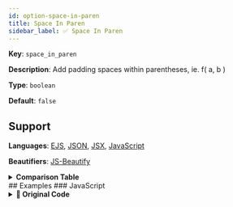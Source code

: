 ```yaml
---
id: option-space-in-paren
title: Space In Paren
sidebar_label: ✅ Space In Paren
---
```

**Key**: `space_in_paren`

**Description**: Add padding spaces within parentheses, ie. f( a, b )

**Type**: `boolean`

**Default**: `false`

## Support
**Languages**: [EJS](/docs/language-ejs.html), [JSON](/docs/language-json.html), [JSX](/docs/language-jsx.html), [JavaScript](/docs/language-javascript.html)

**Beautifiers**: [JS-Beautify](/docs/beautifier-js-beautify.html)

<details><summary><strong>Comparison Table</strong></summary>
| Language | [JS-Beautify](/docs/beautifier-js-beautify.html) |
| --- | --- |
| [EJS](/docs/language-ejs.html) | &#9989; |
| [JSON](/docs/language-json.html) | &#9989; |
| [JSX](/docs/language-jsx.html) | &#9989; |
| [JavaScript](/docs/language-javascript.html) | &#9989; |
</details>
## Examples
### JavaScript
<details><summary><strong>🚧 Original Code</strong></summary>
```JavaScript
const fun1 = function(arg1, arg2) {
}
const fun2 = function(arg1,arg2) {
}
const fun3 = function( arg1, arg2 ) {
}

```
</details>
<details><summary><strong>🔧 `true`</strong></summary>
Using [JS-Beautify](/docs/beautifier-js-beautify.html) beautifier:
```JavaScript
const fun1 = function( arg1, arg2 ) {}
const fun2 = function( arg1, arg2 ) {}
const fun3 = function( arg1, arg2 ) {}
```
<details><summary>Configuration</summary>
A `.unibeautify.json` file would look like the following:
```json
{
  "JavaScript": {
    "indent_size": 2,
    "indent_char": " ",
    "space_in_paren": true
  }
}
```
</details>
<details><summary>Difference from original</summary>
```diff
Index: true
===================================================================
--- true	Original
+++ true	Beautified
@@ -1,6 +1,3 @@
-const␣fun1␣=␣function(arg1,␣arg2)␣{␊
-}␊
-const␣fun2␣=␣function(arg1,arg2)␣{␊
-}␊
-const␣fun3␣=␣function(␣arg1,␣arg2␣)␣{␊
-}␊
+const␣fun1␣=␣function(␣arg1,␣arg2␣)␣{}␊
+const␣fun2␣=␣function(␣arg1,␣arg2␣)␣{}␊
+const␣fun3␣=␣function(␣arg1,␣arg2␣)␣{}
\ No newline at end of file

```
</details>
</details>
<details><summary><strong>🔧 `false`</strong></summary>
Using [JS-Beautify](/docs/beautifier-js-beautify.html) beautifier:
```JavaScript
const fun1 = function(arg1, arg2) {}
const fun2 = function(arg1, arg2) {}
const fun3 = function(arg1, arg2) {}
```
<details><summary>Configuration</summary>
A `.unibeautify.json` file would look like the following:
```json
{
  "JavaScript": {
    "indent_size": 2,
    "indent_char": " ",
    "space_in_paren": false
  }
}
```
</details>
<details><summary>Difference from original</summary>
```diff
Index: false
===================================================================
--- false	Original
+++ false	Beautified
@@ -1,6 +1,3 @@
-const␣fun1␣=␣function(arg1,␣arg2)␣{␊
-}␊
-const␣fun2␣=␣function(arg1,arg2)␣{␊
-}␊
-const␣fun3␣=␣function(␣arg1,␣arg2␣)␣{␊
-}␊
+const␣fun1␣=␣function(arg1,␣arg2)␣{}␊
+const␣fun2␣=␣function(arg1,␣arg2)␣{}␊
+const␣fun3␣=␣function(arg1,␣arg2)␣{}
\ No newline at end of file

```
</details>
</details>